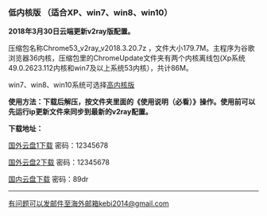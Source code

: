 ### 低内核版 （适合XP、win7、win8、win10）

**2018年3月30日云端更新v2ray版配置。**

压缩包名称Chrome53_v2ray_v2018.3.20.7z ，文件大小179.7M。主程序为谷歌浏览器36内核，压缩包里的ChromeUpdate文件夹有两个内核离线包(Xp系统49.0.2623.112内核和win7及以上系统53内核），共计86M。

win7、win8、win10系统可选择[高内核版](https://github.com/Alvin9999/new-pac/wiki/%E9%AB%98%E5%86%85%E6%A0%B8%E7%89%88)

**使用方法：下载后解压，按文件夹里面的《使用说明（必看）》操作。使用前可以先运行ip更新文件来同步到最新的v2ray配置。**

**下载地址：**

[国外云盘1下载](http://45.32.141.248:8000/f/7b2798ec5f/) 密码：12345678

[国外云盘2下载](http://108.61.224.82:8000/f/540826a59e/) 密码：12345678

[国内云盘下载]( https://pan.baidu.com/s/1WgLhLeKusg6kQ7j89e9otg ) 密码：89dr


***

有问题可以发邮件至海外邮箱kebi2014@gmail.com